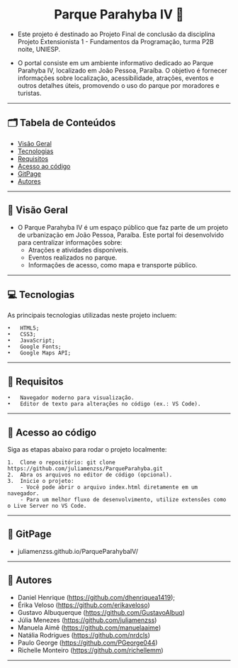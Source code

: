 <div align=center>

# Parque Parahyba IV :deciduous_tree:
</div>

- Este projeto é destinado ao Projeto Final de conclusão da disciplina Projeto Extensionista 1 - Fundamentos da Programação, turma P2B noite, UNIESP.

- O portal consiste em um ambiente informativo dedicado ao Parque Parahyba IV, localizado em João Pessoa, Paraíba. O objetivo é fornecer informações sobre localização, acessibilidade, atrações, eventos e outros detalhes úteis, promovendo o uso do parque por moradores e turistas.

<hr>

## 🗂️ Tabela de Conteúdos

- [Visão Geral](#-visão-geral)
- [Tecnologias](#-tecnologias)
- [Requisitos](#-requisitos)
- [Acesso ao código](#-acesso-ao-código)
- [GitPage](#-gitpage)
- [Autores](#-autores)

<hr>

## 🌟 Visão Geral

- O Parque Parahyba IV é um espaço público que faz parte de um projeto de urbanização em João Pessoa, Paraíba. Este portal foi desenvolvido para centralizar informações sobre:
	- Atrações e atividades disponíveis.
	- Eventos realizados no parque.
	- Informações de acesso, como mapa e transporte público.

<hr>

## 💻 Tecnologias

As principais tecnologias utilizadas neste projeto incluem:

	•	HTML5;
	•	CSS3;
	•	JavaScript;
	•	Google Fonts;
	•	Google Maps API;

<hr>

## :bookmark: Requisitos

	•	Navegador moderno para visualização.
	•	Editor de texto para alterações no código (ex.: VS Code).

<hr>

## 🚀 Acesso ao código

Siga as etapas abaixo para rodar o projeto localmente:

	1.	Clone o repositório: git clone https://github.com/juliamenzss/ParqueParahyba.git
	2.	Abra os arquivos no editor de código (opcional).
	3.	Inicie o projeto:
		- Você pode abrir o arquivo index.html diretamente em um navegador.
		- Para um melhor fluxo de desenvolvimento, utilize extensões como o Live Server no VS Code.

<hr>

## 🎥 GitPage

 * juliamenzss.github.io/ParqueParahybaIV/

<hr>

 ## 👥 Autores

- Daniel Henrique (https://github.com/dhenriquea1419);
- Érika Veloso (https://github.com/erikaveloso)
- Gustavo Albuquerque (https://github.com/GustavoAlbuq)
- Júlia Menezes (https://github.com/juliamenzss)
- Manuela Aimê (https://github.com/manuelaaime)
- Natália Rodrigues (https://github.com/nrdcls)	
- Paulo George (https://github.com/PGeorge044)
- Richelle Monteiro (https://github.com/richellemm)

<hr>
